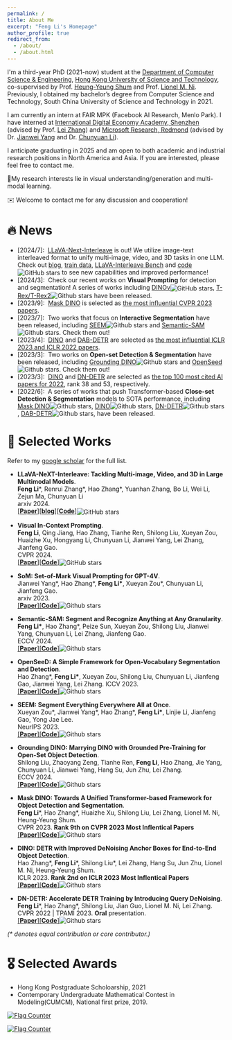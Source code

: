 ```yaml
---
permalink: /
title: About Me
excerpt: "Feng Li's Homepage"
author_profile: true
redirect_from: 
  - /about/
  - /about.html
---
```


I'm a third-year PhD (2021-now) student at the [Department of Computer Science & Engineering](https://cse.hkust.edu.hk/), [Hong Kong University of Science and Technology](https://hkust.edu.hk/), co-supervised by Prof. [Heung-Yeung Shum](https://scholar.google.com/citations?user=9akH-n8AAAAJ&hl=zh-CN) and Prof. [Lionel M. Ni](https://scholar.google.com/citations?user=OzMYwDIAAAAJ&hl=zh-CN). Previously, I obtained my bachelor’s degree from Computer Science and Technology, South China University of Science and Technology in 2021. 

I am currently an intern at FAIR MPK (Facebook AI Research, Menlo Park). I have interned at [International Digital Economy Academy, Shenzhen](https://idea.edu.cn/) (advised by Prof. [Lei Zhang](https://www.leizhang.org/)) and [Microsoft Research, Redmond](https://www.microsoft.com/en-us/research/group/deep-learning-group/) (advised by Dr. [Jianwei Yang](https://jwyang.github.io/) and Dr. [Chunyuan Li](https://chunyuan.li/)). 


I anticipate graduating in 2025 and am open to both academic and industrial research positions in North America and Asia. If you are interested, please feel free to contact me.

<!-- I am always open to research discussions and collaborations. Feel free to get in touch! -->
<!-- 
**Research Interests** -->

📌My research interests lie in visual understanding/generation and multi-modal learning.

✉️ Welcome to contact me for any discussion and cooperation!


# 🔥 News
- \[2024/7\]: &nbsp;[LLaVA-Next-Interleave](https://arxiv.org/pdf/2407.07895) is out! We utilize image-text interleaved format to unify multi-image, video, and 3D tasks in one LLM. Check out [blog](https://llava-vl.github.io/blog/2024-06-16-llava-next-interleave/), [train data](https://huggingface.co/datasets/lmms-lab/M4-Instruct-Data), [LLaVA-Interleave Bench](https://huggingface.co/datasets/lmms-lab/LLaVA-NeXT-Interleave-Bench) and [code](https://github.com/LLaVA-VL/LLaVA-NeXT)<img alt="GitHub stars" style="vertical-align:middle" src="https://img.shields.io/github/stars/LLaVA-VL/LLaVA-NeXT?style=social"> to see new capabilities and improved performance! 
- \[2024/3\]: &nbsp;Check our recent works on **Visual Prompting** for detection and segmentation! A series of works including [DINOv](https://arxiv.org/pdf/2311.13601.pdf)<img alt="GitHub stars" style="vertical-align:middle" src="https://img.shields.io/github/stars/UX-Decoder/DINOv?style=social">, [T-Rex/T-Rex2](https://arxiv.org/abs/2311.13596)![Github stars](https://img.shields.io/github/stars/IDEA-Research/T-Rex.svg) have been released.
- \[2023/9\]: &nbsp;[Mask DINO](https://arxiv.org/pdf/2206.02777.pdf) is selected as [the most influential CVPR 2023 papers](https://www.paperdigest.org/2023/09/most-influential-cvpr-papers-2023-09/).
- \[2023/7\]: &nbsp;Two works that focus on **Interactive Segmentation** have been released, including [SEEM](https://arxiv.org/pdf/2304.06718.pdf)![Github stars](https://img.shields.io/github/stars/UX-Decoder/Segment-Everything-Everywhere-All-At-Once.svg) and [Semantic-SAM](https://arxiv.org/pdf/2307.04767.pdf)![Github stars](https://img.shields.io/github/stars/UX-Decoder/Semantic-SAM.svg). Check them out!
- \[2023/4\]: &nbsp;[DINO](https://arxiv.org/abs/2203.0360) and [DAB-DETR](https://arxiv.org/abs/2201.12329) are selected as [the most influential ICLR 2023 and ICLR 2022 papers](https://www.paperdigest.org/2023/09/most-influential-iclr-papers-2023-09/).
- \[2023/3\]: &nbsp;Two works on **Open-set Detection & Segmentation** have been released, including [Grounding DINO](https://arxiv.org/abs/2303.05499)![Github stars](https://img.shields.io/github/stars/IDEA-Research/GroundingDINO.svg) and [OpenSeed](https://openaccess.thecvf.com/content/ICCV2023/papers/Zhang_A_Simple_Framework_for_Open-Vocabulary_Segmentation_and_Detection_ICCV_2023_paper.pdf)![Github stars](https://img.shields.io/github/stars/IDEA-Research/OpenSeed.svg). Check them out!
- \[2023/3\]: &nbsp;[DINO](https://arxiv.org/abs/2203.0360) and [DN-DETR](https://arxiv.org/pdf/2203.01305) are selected as [the top 100 most cited AI papers for 2022](https://www.zeta-alpha.com/post/must-read-the-100-most-cited-ai-papers-in-2022), rank 38 and 53, respectively.
- \[2022/6\]: &nbsp;A series of works that push Transformer-based **Close-set Detection & Segmentation** models to SOTA performance, including [Mask DINO](https://arxiv.org/pdf/2206.02777.pdf)![Github stars](https://img.shields.io/github/stars/IDEA-Research/MaskDINO.svg), [DINO](https://arxiv.org/abs/2203.03605)![Github stars](https://img.shields.io/github/stars/IDEA-Research/DINO.svg), [DN-DETR](https://arxiv.org/pdf/2203.01305)![Github stars](https://img.shields.io/github/stars/IDEA-Research/DN-DETR.svg), [DAB-DETR](https://arxiv.org/abs/2201.12329)![Github stars](https://img.shields.io/github/stars/IDEA-Research/DAB-DETR.svg), have been released. 



# 📝 Selected Works
Refer to my [google scholar](https://scholar.google.com/citations?user=ybRe9GcAAAAJ&hl=zh-CN) for the full list.

<!-- <div class='paper-box'>
<div class='paper-box-text' markdown="1"> -->
* **LLaVA-NeXT-Interleave: Tackling Multi-image, Video, and 3D in Large Multimodal Models**.  
**Feng Li**\*, Renrui Zhang\*, Hao Zhang\*, Yuanhan Zhang, Bo Li, Wei Li, Zejun Ma, Chunyuan Li  
arxiv 2024.    
[[**Paper**]](https://arxiv.org/list/cs.CV/recent)[[**blog**]](https://llava-vl.github.io/blog/2024-06-16-llava-next-interleave/)[[**Code**]](https://github.com/LLaVA-VL/LLaVA-NeXT)<img alt="GitHub stars" style="vertical-align:middle" src="https://img.shields.io/github/stars/LLaVA-VL/LLaVA-NeXT?style=social">

* **Visual In-Context Prompting**.  
**Feng Li**, Qing Jiang, Hao Zhang, Tianhe Ren, Shilong Liu, Xueyan Zou, Huaizhe Xu, Hongyang Li, Chunyuan Li, Jianwei Yang, Lei Zhang, Jianfeng Gao.  
CVPR 2024.    
[[**Paper**]](https://arxiv.org/pdf/2307.04767.pdf)[[**Code**]](https://github.com/UX-Decoder/Semantic-SAM)<img alt="GitHub stars" style="vertical-align:middle" src="https://img.shields.io/github/stars/UX-Decoder/DINOv?style=social">

* **SoM: Set-of-Mark Visual Prompting for GPT-4V**.  
Jianwei Yang\*, Hao Zhang\*, **Feng Li\***, Xueyan Zou\*, Chunyuan Li, Jianfeng Gao.                 
arxiv 2023.  
[[**Paper**]](https://arxiv.org/pdf/2310.11441.pdf)[[**Code**]](https://github.com/microsoft/SoM)![Github stars](https://img.shields.io/github/stars/microsoft/SoM.svg)

* **Semantic-SAM: Segment and Recognize Anything at Any Granularity**.  
**Feng Li\***, Hao Zhang\*, Peize Sun, Xueyan Zou, Shilong Liu, Jianwei Yang, Chunyuan Li, Lei Zhang, Jianfeng Gao.                                   
ECCV 2024.    
[[**Paper**]](https://arxiv.org/pdf/2307.04767.pdf)[[**Code**]](https://github.com/UX-Decoder/Semantic-SAM)![Github stars](https://img.shields.io/github/stars/UX-Decoder/Semantic-SAM.svg)

* **OpenSeeD: A Simple Framework for Open-Vocabulary Segmentation and Detection**.  
Hao Zhang\*, **Feng Li\***, Xueyan Zou, Shilong Liu, Chunyuan Li, Jianfeng Gao, Jianwei Yang, Lei Zhang.
ICCV 2023.  
[[**Paper**]](https://arxiv.org/abs/2303.08131)[[**Code**]](https://github.com/IDEA-Research/OpenSeeD)![Github stars](https://img.shields.io/github/stars/IDEA-Research/OpenSeed.svg)

* **SEEM: Segment Everything Everywhere All at Once**.  
Xueyan Zou\*, Jianwei Yang\*, Hao Zhang\*, **Feng Li\***, Linjie Li, Jianfeng Gao, Yong Jae Lee.   
NeurIPS 2023.  
[[**Paper**]](https://arxiv.org/pdf/2304.06718.pdf)[[**Code**]](https://github.com/UX-Decoder/Segment-Everything-Everywhere-All-At-Once)![Github stars](https://img.shields.io/github/stars/UX-Decoder/Segment-Everything-Everywhere-All-At-Once.svg)

* **Grounding DINO: Marrying DINO with Grounded Pre-Training for Open-Set Object Detection**.  
Shilong Liu, Zhaoyang Zeng, Tianhe Ren, **Feng Li**, Hao Zhang, Jie Yang, Chunyuan Li, Jianwei Yang, Hang Su, Jun Zhu, Lei Zhang.   
ECCV 2024.  
[[**Paper**]](https://arxiv.org/abs/2303.05499)[[**Code**]](https://github.com/IDEA-Research/GroundingDINO)![Github stars](https://img.shields.io/github/stars/IDEA-Research/GroundingDINO.svg)

* **Mask DINO: Towards A Unified Transformer-based Framework for Object Detection and Segmentation**.  
**Feng Li**\*, Hao Zhang\*, Huaizhe Xu, Shilong Liu, Lei Zhang, Lionel M. Ni, Heung-Yeung Shum.   
CVPR 2023.  **Rank 9th on CVPR 2023 Most Inflentical Papers**  
[[**Paper**]](https://arxiv.org/pdf/2206.02777.pdf)[[**Code**]](https://github.com/IDEACVR/MaskDINO)![Github stars](https://img.shields.io/github/stars/IDEA-Research/MaskDINO.svg)

* **DINO: DETR with Improved DeNoising Anchor Boxes for End-to-End Object Detection**.  
Hao Zhang\*, **Feng Li**\*, Shilong Liu\*, Lei Zhang, Hang Su, Jun Zhu, Lionel M. Ni, Heung-Yeung Shum.   
ICLR 2023.  **Rank 2nd on ICLR 2023 Most Inflentical Papers**  
[[**Paper**]](https://arxiv.org/abs/2203.03605)[[**Code**]](https://github.com/IDEACVR/DINO)![Github stars](https://img.shields.io/github/stars/IDEA-Research/DINO.svg) 
  
* **DN-DETR: Accelerate DETR Training by Introducing Query DeNoising**.   
**Feng Li**\*, Hao Zhang\*, Shilong Liu, Jian Guo, Lionel M. Ni, Lei Zhang.   
CVPR 2022 | TPAMI 2023. **Oral** presentation.   
[[**Paper**]](https://arxiv.org/pdf/2203.01305)[[**Code**]](https://github.com/FengLi-ust/DN-DETR)![Github stars](https://img.shields.io/github/stars/IDEA-Research/DN-DETR.svg)
 

_(* denotes equal contribution or core contributor.)_
# 🎖 Selected Awards
* Hong Kong Postgraduate Scholoarship, 2021
* Contemporary Undergraduate Mathematical Contest in Modeling(CUMCM), National first prize, 2019.

<!-- # 📖 Work experience
* March 2021 - Now: Research Assistant
  * Microsoft Research Asia, Beijing, China.
  * Duties included: 1. Design more powerful and simple object detection architecture based on the Transformer. 2. Understand NLP tasks such as NLI and exploit new paradigms to solve them more efficiently.
  * Advisor: Prof. [Jingdong Wang](https://jingdongwang2017.github.io/)

* August 2020 - Now: Research Assistant
  * University of Chinese Academy of Sciences, Beijing, China.
  * Duties included: 1. learning deep generative model for pedestrian generation. 2. cross-domain Re-ID from a causal view. 3. designing an efficient method to tackle problems in object detection and partial pedestrian re-identification.
  * Advisor: Prof. [Tieniu Tan](http://people.ucas.ac.cn/~tantieniu)
  * Co-Advisors: Prof. [Zhang Zhang](https://scholar.google.com/citations?user=rnRNwEMAAAAJ&hl=en) and Prof. [Liang Wang](https://scholar.google.com/citations?user=8kzzUboAAAAJ&hl=zh-CN)

* April 2018 – July 2020: Research Assistant
  * South China University of Technology, Guangzhou, China.
  * Duties included: Incentive mechanism design for crowdsourcing platforms, edge computing
platforms, and federal learning platforms.
  * Advisor: Prof. Xinglin Zhang
 -->
<!-- # 💬 Invited Talks
- *2021.06*, Lorem ipsum dolor sit amet, consectetur adipiscing elit. Vivamus ornare aliquet ipsum, ac tempus justo dapibus sit amet. 
- *2021.03*, Lorem ipsum dolor sit amet, consectetur adipiscing elit. Vivamus ornare aliquet ipsum, ac tempus justo dapibus sit amet.  \| [\[video\]](https://github.com/)

# 💻 Internships
- *2019.05 - 2020.02*, [Lorem](https://github.com/), China. -->

<a href="http://s01.flagcounter.com/more/k4"><img src="https://s01.flagcounter.com/map/k4/size_s/txt_000000/border_CCCCCC/pageviews_0/viewers_0/flags_0/" alt="Flag Counter" border="0"></a>

<a href="https://info.flagcounter.com/PUlW"><img src="https://s01.flagcounter.com/mini/PUlW/bg_FFFFFF/txt_000000/border_CCCCCC/flags_0/" alt="Flag Counter" border="0"></a>

